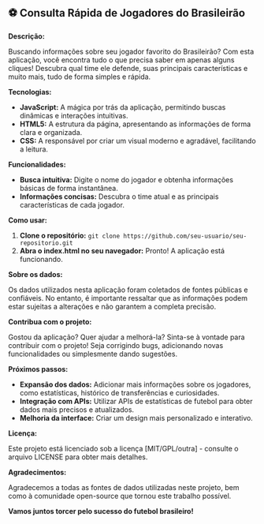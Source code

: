## ⚽️ Consulta Rápida de Jogadores do Brasileirão

**Descrição:**

Buscando informações sobre seu jogador favorito do Brasileirão? Com esta aplicação, você encontra tudo o que precisa saber em apenas alguns cliques! Descubra qual time ele defende, suas principais características e muito mais, tudo de forma simples e rápida. 

**Tecnologias:**

* **JavaScript:** A mágica por trás da aplicação, permitindo buscas dinâmicas e interações intuitivas.
* **HTML5:** A estrutura da página, apresentando as informações de forma clara e organizada.
* **CSS:** A responsável por criar um visual moderno e agradável, facilitando a leitura.

**Funcionalidades:**

* **Busca intuitiva:** Digite o nome do jogador e obtenha informações básicas de forma instantânea.
* **Informações concisas:** Descubra o time atual e as principais características de cada jogador.

**Como usar:**

1. **Clone o repositório:** `git clone https://github.com/seu-usuario/seu-repositorio.git`
2. **Abra o index.html no seu navegador:** Pronto! A aplicação está funcionando.

**Sobre os dados:**

Os dados utilizados nesta aplicação foram coletados de fontes públicas e confiáveis. No entanto, é importante ressaltar que as informações podem estar sujeitas a alterações e não garantem a completa precisão.

**Contribua com o projeto:**

Gostou da aplicação? Quer ajudar a melhorá-la? Sinta-se à vontade para contribuir com o projeto! Seja corrigindo bugs, adicionando novas funcionalidades ou simplesmente dando sugestões.

**Próximos passos:**

* **Expansão dos dados:** Adicionar mais informações sobre os jogadores, como estatísticas, histórico de transferências e curiosidades.
* **Integração com APIs:** Utilizar APIs de estatísticas de futebol para obter dados mais precisos e atualizados.
* **Melhoria da interface:** Criar um design mais personalizado e interativo.

**Licença:**

Este projeto está licenciado sob a licença [MIT/GPL/outra] - consulte o arquivo LICENSE para obter mais detalhes.

**Agradecimentos:**

Agradecemos a todas as fontes de dados utilizadas neste projeto, bem como à comunidade open-source que tornou este trabalho possível. 

**Vamos juntos torcer pelo sucesso do futebol brasileiro!**
